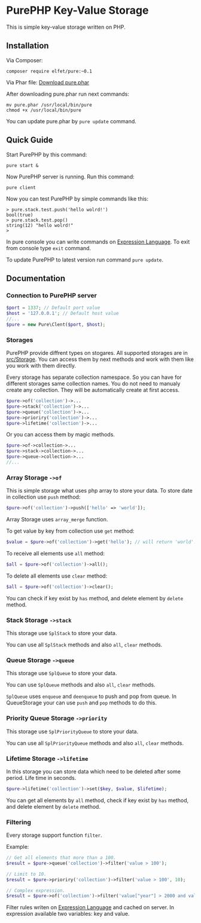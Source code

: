 # PurePHP Key-Value Storage
This is simple key-value storage written on PHP.

## Installation
Via Composer:

```
composer require elfet/pure:~0.1
```

Via Phar file: [Download pure.phar](http://elfet.ru/purephp/pure.phar)

After downloading pure.phar run next commands:

```
mv pure.phar /usr/local/bin/pure
chmod +x /usr/local/bin/pure
```

You can update pure.phar by `pure update` command.

## Quick Guide
Start PurePHP by this command:

```
pure start &
```

Now PurePHP server is running. Run this command:

```
pure client
```

Now you can test PurePHP by simple commands like this:

```
> pure.stack.test.push('hello wolrd!')
bool(true)
> pure.stack.test.pop()
string(12) "hello wolrd!"
>
```

In pure console you can write commands on [Expression Language](https://github.com/symfony/expression-language). To exit from console type `exit` command.

To update PurePHP to latest version run command `pure update`.

## Documentation

### Connection to PurePHP server
```php
$port = 1337; // Default port value
$host = '127.0.0.1'; // Default host value
//...
$pure = new Pure\Clent($port, $host);
```

### Storages

PurePHP provide diffrent types on stogares. All supported storages are in [src/Storage](https://github.com/elfet/purephp/tree/master/src/Storage). You can access them by next methods and work with them like you work with them directly.

Every storage has separate collection namespace. So you can have for different storages same collection names.
You do not need to manualy create any collection. They will be automatically create at first access.

```php
$pure->of('collection')->...
$pure->stack('collection')->...
$pure->queue('collection')->...
$pure->prioriry('collection')->...
$pure->lifetime('collection')->...
```

Or you can access them by magic methods.

```php
$pure->of->collection->...
$pure->stack->collection->...
$pure->queue->collection->...
//...
```

### Array Storage `->of`

This is simple storage what uses php array to store your data. 
To store date in collection use `push` method:
```php
$pure->of('collection')->push(['hello' => 'world']);
```
Array Storage uses `array_merge` function.

To get value by key from collection use `get` method:
```php
$value = $pure->of('collection')->get('hello'); // will return 'world'.
```

To receive all elements use `all` method:
```php
$all = $pure->of('collection')->all();
```

To delete all elements use `clear` method:
```php
$all = $pure->of('collection')->clear();
```

You can check if key exist by `has` method, and delete element by `delete` method.

### Stack Storage `->stack`

This storage use `SplStack` to store your data.

You can use all `SplStack` methods and also `all`, `clear` methods.

### Queue Storage `->queue`

This storage use `SplQueue` to store your data.

You can use `SplQueue` methods and also `all`, `clear` methods.

`SplQueue` uses `enqueue` and `deenqueue` to push and pop from queue. In QueueStorage your can use `push` and `pop` methods to do this.

### Priority Queue Storage `->priority`

This storage use `SplPriorityQueue` to store your data.

You can use all `SplPriorityQueue` methods and also `all`, `clear` methods.

### Lifetime Storage `->lifetime`

In this storage you can store data which need to be deleted after some period. Life time in seconds.

```php
$pure->lifetime('collection')->set($key, $value, $lifetime);
```

You can get all elements by `all` method, check if key exist by `has` method, and delete element by `delete` method.

### Filtering

Every storage support function `filter`.

Example:

```php
// Get all elements that more than a 100.
$result = $pure->queue('collection')->filter('value > 100');

// Limit to 10.
$result = $pure->prioriry('collection')->filter('value > 100', 10);

// Complex expression.
$result = $pure->of('collection')->filter('value["year"] > 2000 and value["name"] matches "/term/"');
```

Filter rules writen on [Expression Language](https://github.com/symfony/expression-language) and cached on server. 
In expression available two variables: key and value.
